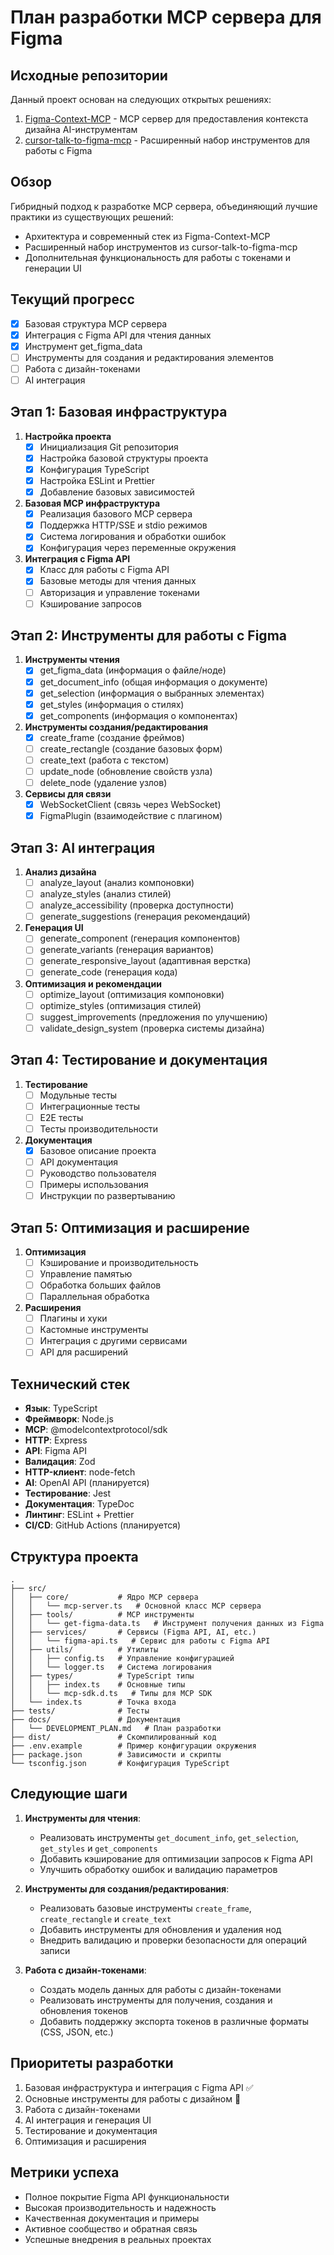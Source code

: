 # План разработки MCP сервера для Figma

## Исходные репозитории
Данный проект основан на следующих открытых решениях:
1. [Figma-Context-MCP](https://github.com/neprokin/Figma-Context-MCP) - MCP сервер для предоставления контекста дизайна AI-инструментам
2. [cursor-talk-to-figma-mcp](https://github.com/neprokin/cursor-talk-to-figma-mcp) - Расширенный набор инструментов для работы с Figma

## Обзор
Гибридный подход к разработке MCP сервера, объединяющий лучшие практики из существующих решений:
- Архитектура и современный стек из Figma-Context-MCP
- Расширенный набор инструментов из cursor-talk-to-figma-mcp
- Дополнительная функциональность для работы с токенами и генерации UI

## Текущий прогресс
- [x] Базовая структура MCP сервера
- [x] Интеграция с Figma API для чтения данных
- [x] Инструмент get_figma_data
- [ ] Инструменты для создания и редактирования элементов
- [ ] Работа с дизайн-токенами
- [ ] AI интеграция

## Этап 1: Базовая инфраструктура
1. **Настройка проекта**
   - [x] Инициализация Git репозитория
   - [x] Настройка базовой структуры проекта
   - [x] Конфигурация TypeScript
   - [x] Настройка ESLint и Prettier
   - [x] Добавление базовых зависимостей

2. **Базовая MCP инфраструктура**
   - [x] Реализация базового MCP сервера
   - [x] Поддержка HTTP/SSE и stdio режимов
   - [x] Система логирования и обработки ошибок
   - [x] Конфигурация через переменные окружения

3. **Интеграция с Figma API**
   - [x] Класс для работы с Figma API
   - [x] Базовые методы для чтения данных
   - [ ] Авторизация и управление токенами
   - [ ] Кэширование запросов

## Этап 2: Инструменты для работы с Figma
1. **Инструменты чтения**
   - [x] get_figma_data (информация о файле/ноде)
   - [x] get_document_info (общая информация о документе)
   - [x] get_selection (информация о выбранных элементах)
   - [x] get_styles (информация о стилях)
   - [x] get_components (информация о компонентах)

2. **Инструменты создания/редактирования**
   - [x] create_frame (создание фреймов)
   - [ ] create_rectangle (создание базовых форм)
   - [ ] create_text (работа с текстом)
   - [ ] update_node (обновление свойств узла)
   - [ ] delete_node (удаление узлов)

3. **Сервисы для связи**
   - [x] WebSocketClient (связь через WebSocket)
   - [x] FigmaPlugin (взаимодействие с плагином)

## Этап 3: AI интеграция
1. **Анализ дизайна**
   - [ ] analyze_layout (анализ компоновки)
   - [ ] analyze_styles (анализ стилей)
   - [ ] analyze_accessibility (проверка доступности)
   - [ ] generate_suggestions (генерация рекомендаций)

2. **Генерация UI**
   - [ ] generate_component (генерация компонентов)
   - [ ] generate_variants (генерация вариантов)
   - [ ] generate_responsive_layout (адаптивная верстка)
   - [ ] generate_code (генерация кода)

3. **Оптимизация и рекомендации**
   - [ ] optimize_layout (оптимизация компоновки)
   - [ ] optimize_styles (оптимизация стилей)
   - [ ] suggest_improvements (предложения по улучшению)
   - [ ] validate_design_system (проверка системы дизайна)

## Этап 4: Тестирование и документация
1. **Тестирование**
   - [ ] Модульные тесты
   - [ ] Интеграционные тесты
   - [ ] E2E тесты
   - [ ] Тесты производительности

2. **Документация**
   - [x] Базовое описание проекта
   - [ ] API документация
   - [ ] Руководство пользователя
   - [ ] Примеры использования
   - [ ] Инструкции по развертыванию

## Этап 5: Оптимизация и расширение
1. **Оптимизация**
   - [ ] Кэширование и производительность
   - [ ] Управление памятью
   - [ ] Обработка больших файлов
   - [ ] Параллельная обработка

2. **Расширения**
   - [ ] Плагины и хуки
   - [ ] Кастомные инструменты
   - [ ] Интеграция с другими сервисами
   - [ ] API для расширений

## Технический стек
- **Язык**: TypeScript
- **Фреймворк**: Node.js
- **MCP**: @modelcontextprotocol/sdk
- **HTTP**: Express
- **API**: Figma API
- **Валидация**: Zod
- **HTTP-клиент**: node-fetch
- **AI**: OpenAI API (планируется)
- **Тестирование**: Jest
- **Документация**: TypeDoc
- **Линтинг**: ESLint + Prettier
- **CI/CD**: GitHub Actions (планируется)

## Структура проекта
```
.
├── src/
│   ├── core/           # Ядро MCP сервера
│   │   └── mcp-server.ts   # Основной класс MCP сервера
│   ├── tools/          # MCP инструменты
│   │   └── get-figma-data.ts   # Инструмент получения данных из Figma
│   ├── services/       # Сервисы (Figma API, AI, etc.)
│   │   └── figma-api.ts   # Сервис для работы с Figma API
│   ├── utils/          # Утилиты
│   │   ├── config.ts   # Управление конфигурацией
│   │   └── logger.ts   # Система логирования
│   ├── types/          # TypeScript типы
│   │   ├── index.ts    # Основные типы
│   │   └── mcp-sdk.d.ts   # Типы для MCP SDK
│   └── index.ts        # Точка входа
├── tests/              # Тесты
├── docs/               # Документация
│   └── DEVELOPMENT_PLAN.md   # План разработки
├── dist/               # Скомпилированный код
├── .env.example        # Пример конфигурации окружения
├── package.json        # Зависимости и скрипты
└── tsconfig.json       # Конфигурация TypeScript
```

## Следующие шаги
1. **Инструменты для чтения**:
   - Реализовать инструменты `get_document_info`, `get_selection`, `get_styles` и `get_components`
   - Добавить кэширование для оптимизации запросов к Figma API
   - Улучшить обработку ошибок и валидацию параметров

2. **Инструменты для создания/редактирования**:
   - Реализовать базовые инструменты `create_frame`, `create_rectangle` и `create_text`
   - Добавить инструменты для обновления и удаления нод
   - Внедрить валидацию и проверки безопасности для операций записи

3. **Работа с дизайн-токенами**:
   - Создать модель данных для работы с дизайн-токенами
   - Реализовать инструменты для получения, создания и обновления токенов
   - Добавить поддержку экспорта токенов в различные форматы (CSS, JSON, etc.)

## Приоритеты разработки
1. Базовая инфраструктура и интеграция с Figma API ✅
2. Основные инструменты для работы с дизайном 🔄
3. Работа с дизайн-токенами
4. AI интеграция и генерация UI
5. Тестирование и документация
6. Оптимизация и расширения

## Метрики успеха
- Полное покрытие Figma API функциональности
- Высокая производительность и надежность
- Качественная документация и примеры
- Активное сообщество и обратная связь
- Успешные внедрения в реальных проектах 